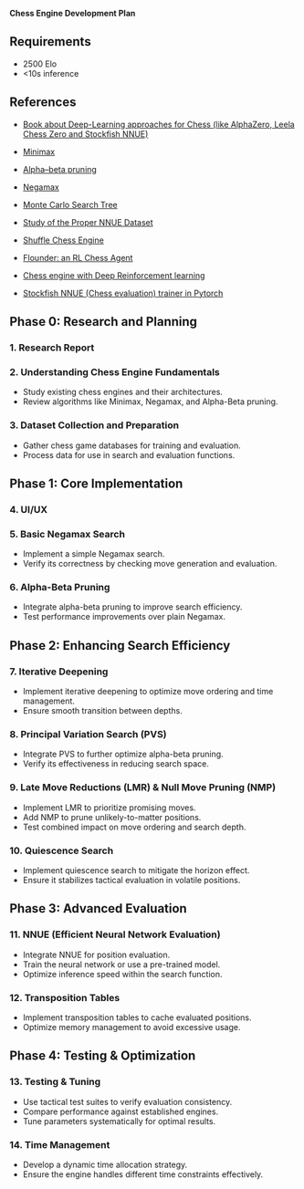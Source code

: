 **Chess Engine Development Plan**

## Requirements
- 2500 Elo
- <10s inference

## References
- [Book about Deep-Learning approaches for Chess (like AlphaZero, Leela Chess Zero and Stockfish NNUE)](https://github.com/asdfjkl/neural_network_chess?tab=readme-ov-file)
- [Minimax](https://vi.wikipedia.org/wiki/Minimax)
- [Alpha–beta pruning](https://en.wikipedia.org/w/index.php?title=Alpha–beta_pruning&oldid=1068746141)
- [Negamax](https://en.wikipedia.org/wiki/Negamax)
- [Monte Carlo Search Tree](https://en.wikipedia.org/w/index.php?title=Monte_Carlo_tree_search&oldid=1067396622)

- [Study of the Proper NNUE Dataset](https://arxiv.org/pdf/2412.17948)
- [Shuffle Chess Engine](https://github.com/ArjunBasandrai/shuffle-chess-engine/?tab=readme-ov-file)
- [Flounder: an RL Chess Agent](https://stanford.edu/~bartolo/assets/flounder.pdf)
- [Chess engine with Deep Reinforcement learning](https://github.com/zjeffer/chess-deep-rl)
- [Stockfish NNUE (Chess evaluation) trainer in Pytorch](https://github.com/official-stockfish/nnue-pytorch/tree/master)

## **Phase 0: Research and Planning**
### **1. Research Report**

### **2. Understanding Chess Engine Fundamentals**
- Study existing chess engines and their architectures.
- Review algorithms like Minimax, Negamax, and Alpha-Beta pruning.

### **3. Dataset Collection and Preparation**
- Gather chess game databases for training and evaluation.
- Process data for use in search and evaluation functions.

## **Phase 1: Core Implementation**
### **4. UI/UX**

### **5. Basic Negamax Search**
- Implement a simple Negamax search.
- Verify its correctness by checking move generation and evaluation.

### **6. Alpha-Beta Pruning**
- Integrate alpha-beta pruning to improve search efficiency.
- Test performance improvements over plain Negamax.

## **Phase 2: Enhancing Search Efficiency**
### **7. Iterative Deepening**
- Implement iterative deepening to optimize move ordering and time management.
- Ensure smooth transition between depths.

### **8. Principal Variation Search (PVS)**
- Integrate PVS to further optimize alpha-beta pruning.
- Verify its effectiveness in reducing search space.

### **9. Late Move Reductions (LMR) & Null Move Pruning (NMP)**
- Implement LMR to prioritize promising moves.
- Add NMP to prune unlikely-to-matter positions.
- Test combined impact on move ordering and search depth.

### **10. Quiescence Search**
- Implement quiescence search to mitigate the horizon effect.
- Ensure it stabilizes tactical evaluation in volatile positions.

## **Phase 3: Advanced Evaluation**
### **11. NNUE (Efficient Neural Network Evaluation)**
- Integrate NNUE for position evaluation.
- Train the neural network or use a pre-trained model.
- Optimize inference speed within the search function.

### **12. Transposition Tables**
- Implement transposition tables to cache evaluated positions.
- Optimize memory management to avoid excessive usage.

## **Phase 4: Testing & Optimization**
### **13. Testing & Tuning**
- Use tactical test suites to verify evaluation consistency.
- Compare performance against established engines.
- Tune parameters systematically for optimal results.

### **14. Time Management**
- Develop a dynamic time allocation strategy.
- Ensure the engine handles different time constraints effectively.
